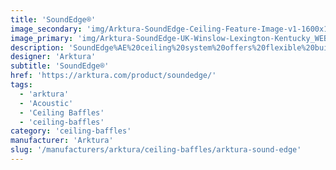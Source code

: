 ```yaml
---
title: 'SoundEdge®'
image_secondary: 'img/Arktura-SoundEdge-Ceiling-Feature-Image-v1-1600x1600.png'
image_primary: 'img/Arktura-SoundEdge-UK-Winslow-Lexington-Kentucky_WEB_1-scaled.jpg'
description: 'SoundEdge%AE%20ceiling%20system%20offers%20flexible%20building%20blocks%20to%20easily%20achieve%20enhanced%20acoustical%20performance%20and%20design%20effects.%20Its%20modular%20single%20fin%20design%2C%20available%20in%20a%20multitude%20of%20lengths%20and%20depths%2C%20is%20easy%20to%20install%2C%20and%20can%20be%20mixed%20and%20matched%20in%20numerous%20configurations.%20SoundEdge%AE%20is%20constructed%20from%20our%20Soft%20Sound%AE%20acoustical%20material%20%28100%25%20PET%20plastic%20with%20up%20to%2060%25%20recycled%20content%29%20to%20drastically%20reduce%20sound%20reverberation.'
designer: 'Arktura'
subtitle: 'SoundEdge®'
href: 'https://arktura.com/product/soundedge/'
tags:
  - 'arktura'
  - 'Acoustic'
  - 'Ceiling Baffles'
  - 'ceiling-baffles'
category: 'ceiling-baffles'
manufacturer: 'Arktura'
slug: '/manufacturers/arktura/ceiling-baffles/arktura-sound-edge'
---
```

